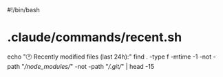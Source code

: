 #!/bin/bash
# .claude/commands/recent.sh
echo "🕐 Recently modified files (last 24h):"
find . -type f -mtime -1 -not -path "*/node_modules/*" -not -path "*/.git/*" | head -15
